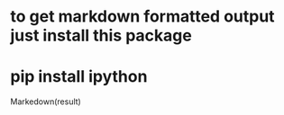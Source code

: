 # to get markdown formatted output just install this package 

# pip install ipython

Markedown(result)